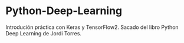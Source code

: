 # Python-Deep-Learning
Introdución práctica con Keras y TensorFlow2. Sacado del libro Python Deep Learning de Jordi Torres.

